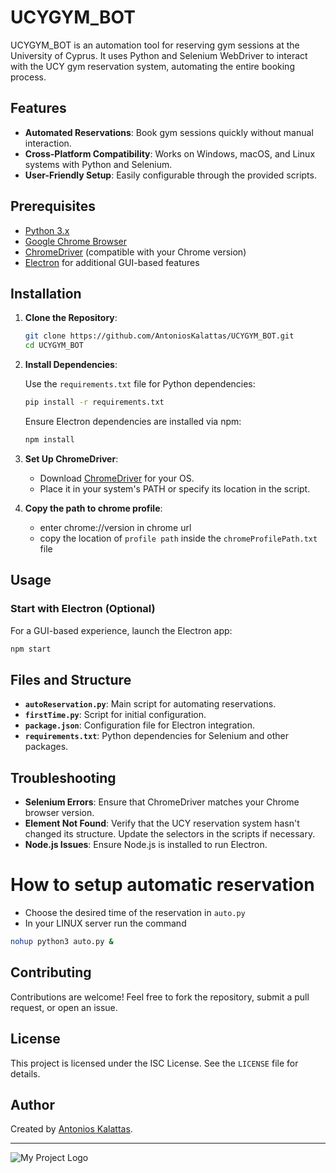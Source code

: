 # UCYGYM_BOT

UCYGYM_BOT is an automation tool for reserving gym sessions at the University of Cyprus. It uses Python and Selenium WebDriver to interact with the UCY gym reservation system, automating the entire booking process.

## Features

- **Automated Reservations**: Book gym sessions quickly without manual interaction.
- **Cross-Platform Compatibility**: Works on Windows, macOS, and Linux systems with Python and Selenium.
- **User-Friendly Setup**: Easily configurable through the provided scripts.

## Prerequisites

- [Python 3.x](https://www.python.org/downloads/)
- [Google Chrome Browser](https://www.google.com/chrome/)
- [ChromeDriver](https://sites.google.com/chromium.org/driver/) (compatible with your Chrome version)
- [Electron](https://www.electronjs.org/) for additional GUI-based features

## Installation

1. **Clone the Repository**:

   ```bash
   git clone https://github.com/AntoniosKalattas/UCYGYM_BOT.git
   cd UCYGYM_BOT
   ```

2. **Install Dependencies**:

   Use the `requirements.txt` file for Python dependencies:

   ```bash
   pip install -r requirements.txt
   ```

   Ensure Electron dependencies are installed via npm:

   ```bash
   npm install
   ```

3. **Set Up ChromeDriver**:

   - Download [ChromeDriver](https://googlechromelabs.github.io/chrome-for-testing/) for your OS.
   - Place it in your system's PATH or specify its location in the script.
   
4. **Copy the path to chrome profile**:
   
   - enter chrome://version in chrome url
   - copy the location of `profile path` inside the `chromeProfilePath.txt` file

## Usage

### Start with Electron (Optional)

For a GUI-based experience, launch the Electron app:

```bash
npm start
```

## Files and Structure

- **`autoReservation.py`**: Main script for automating reservations.
- **`firstTime.py`**: Script for initial configuration.
- **`package.json`**: Configuration file for Electron integration.
- **`requirements.txt`**: Python dependencies for Selenium and other packages.

## Troubleshooting

- **Selenium Errors**: Ensure that ChromeDriver matches your Chrome browser version.
- **Element Not Found**: Verify that the UCY reservation system hasn't changed its structure. Update the selectors in the scripts if necessary.
- **Node.js Issues**: Ensure Node.js is installed to run Electron.

# How to setup automatic reservation
   - Choose the desired time of the reservation in `auto.py`
   - In your LINUX server run the command
```bash
nohup python3 auto.py &
```
     


## Contributing

Contributions are welcome! Feel free to fork the repository, submit a pull request, or open an issue.

## License

This project is licensed under the ISC License. See the `LICENSE` file for details.

## Author

Created by [Antonios Kalattas](https://github.com/AntoniosKalattas).

---
![My Project Logo](https://github.com/AntoniosKalattas/UCYGYM_BOT/blob/main/img/mainScreen.png)
